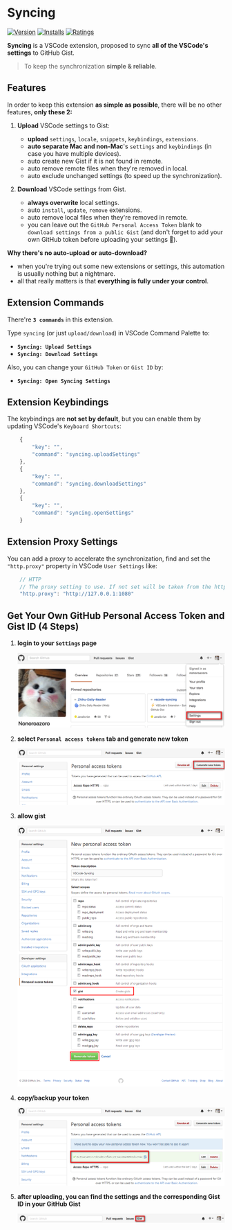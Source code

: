 # Syncing

[![Version](http://vsmarketplacebadge.apphb.com/version/nonoroazoro.syncing.svg)](https://marketplace.visualstudio.com/items?itemName=nonoroazoro.syncing)
[![Installs](http://vsmarketplacebadge.apphb.com/installs/nonoroazoro.syncing.svg)](https://marketplace.visualstudio.com/items?itemName=nonoroazoro.syncing)
[![Ratings](https://vsmarketplacebadge.apphb.com/rating/nonoroazoro.syncing.svg)](https://vsmarketplacebadge.apphb.com/rating/nonoroazoro.syncing.svg)

**Syncing** is a VSCode extension, proposed to sync **all of the VSCode's settings** to GitHub Gist.

> To keep the synchronization **simple & reliable**.


## Features

In order to keep this extension **as simple as possible**, there will be no other features, **only these 2:**

1. **Upload** VSCode settings to Gist:

    * **upload** `settings`, `locale`, `snippets`, `keybindings`, `extensions`.
    * **auto separate Mac and non-Mac**'s `settings` and `keybindings` (in case you have multiple devices).
    * auto create new Gist if it is not found in remote.
    * auto remove remote files when they're removed in local.
    * auto exclude unchanged settings (to speed up the synchronization).

1. **Download** VSCode settings from Gist.

    * **always overwrite** local settings.
    * auto `install`, `update`, `remove` extensions.
    * auto remove local files when they're removed in remote.
    * you can leave out the `GitHub Personal Access Token` blank to `download settings from a public Gist` (and don't forget to add your own GitHub token before uploading your settings :grimacing:).

**Why there's no auto-upload or auto-download?**

* when you're trying out some new extensions or settings, this automation is usually nothing but a nightmare.
* all that really matters is that **everything is fully under your control**.


## Extension Commands

There're **`3 commands`** in this extension.

Type `syncing` (or just `upload/download`) in VSCode Command Palette to:

* **`Syncing: Upload Settings`**
* **`Syncing: Download Settings`**

Also, you can change your `GitHub Token` or `Gist ID` by:

* **`Syncing: Open Syncing Settings`**


## Extension Keybindings

The keybindings are **not set by default**, but you can enable them by updating VSCode's `Keyboard Shortcuts`:

```javascript
    {
        "key": "",
        "command": "syncing.uploadSettings"
    },
    {
        "key": "",
        "command": "syncing.downloadSettings"
    },
    {
        "key": "",
        "command": "syncing.openSettings"
    }
```


## Extension Proxy Settings

You can add a proxy to accelerate the synchronization, find and set the `"http.proxy"` property in VSCode `User Settings` like:

```javascript
    // HTTP
    // The proxy setting to use. If not set will be taken from the http_proxy and https_proxy environment variables
    "http.proxy": "http://127.0.0.1:1080"
```


## Get Your Own GitHub Personal Access Token and Gist ID (4 Steps)

1. **login to your `Settings` page**

    ![generate new token](docs/0.png?raw=true "settings page")

1. **select `Personal access tokens` tab and generate new token**

    ![generate new token](docs/1.png?raw=true "generate new token")

1. **allow gist**

    ![allow gist](docs/2.png?raw=true "allow gist")

1. **copy/backup your token**

    ![copy/backup token](docs/3.png?raw=true "copy/backup your token")

1. **after uploading, you can find the settings and the corresponding Gist ID in your GitHub Gist**

    ![gist](docs/4.png?raw=true "gist")
